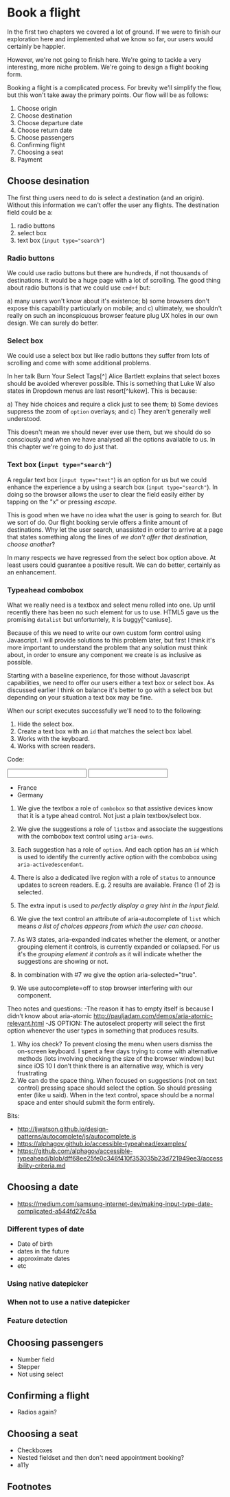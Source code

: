 # Book a flight

In the first two chapters we covered a lot of ground. If we were to finish our exploration here and implemented what we know so far, our users would certainly be happier.

However, we're not going to finish here. We're going to tackle a very interesting, more niche problem. We're going to design a flight booking form.

Booking a flight is a complicated process. For brevity we'll simplify the flow, but this won't take away the primary points. Our flow will be as follows:

1. Choose origin
2. Choose destination
3. Choose departure date
4. Choose return date
5. Choose passengers
6. Confirming flight
7. Choosing a seat
8. Payment

## Choose desination

The first thing users need to do is select a destination (and an origin). Without this information we can't offer the user any flights. The destination field could be a:

1. radio buttons
2. select box
3. text box (`input type="search"`)

### Radio buttons

We could use radio buttons but there are hundreds, if not thousands of destinations. It would be a huge page with a lot of scrolling. The good thing about radio buttons is that we could use `cmd+f` but:

a) many users won't know about it's existence; 
b) some browsers don't expose this capability particularly on mobile; and 
c) ultimately, we shouldn't really on such an inconspicuous browser feature plug UX holes in our own design. We can surely do better.

### Select box

We could use a select box but like radio buttons they suffer from lots of scrolling and come with some additional problems.

In her talk Burn Your Select Tags[^] Alice Bartlett explains that select boxes should be avoided wherever possible. This is something that Luke W also states in Dropdown menus are last resort[^lukew]. This is because:

a) They hide choices and require a click just to see them;
b) Some devices suppress the zoom of `option` overlays; and
c) They aren't generally well understood.

This doesn't mean we should never ever use them, but we should do so consciously and when we have analysed all the options available to us. In this chapter we're going to do just that.

### Text box (`input type="search"`)

A regular text box (`input type="text"`) is an option for us but we could enhance the experience a by using a search box (`input type="search"`). In doing so the browser allows the user to clear the field easily either by tapping on the "x" or pressing *escape*.

This is good when we have no idea what the user is going to search for. But we sort of do. Our flight booking servie offers a finite amount of destinations. Why let the user search, unassisted in order to arrive at a page that states something along the lines of *we don't offer that destination, choose another*?

In many respects we have regressed from the select box option above. At least users could guarantee a positive result. We can do better, certainly as an enhancement.

### Typeahead combobox

What we really need is a textbox and select menu rolled into one. Up until recently there has been no such element for us to use. HTML5 gave us the promising `datalist` but unfortuntely, it is buggy[^caniuse].

Because of this we need to write our own custom form control using Javascript. I will provide solutions to this problem later, but first I think it's more important to understand the problem that any solution must think about, in order to ensure any component we create is as inclusive as possible.

Starting with a baseline experience, for those without Javascript capabilities, we need to offer our users either a text box or select box. As discussed earlier I think on balance it's better to go with a select box but depending on your situation a text box may be fine.

When our script executes successfully we'll need to to the following:

1. Hide the select box.
2. Create a text box with an `id` that matches the select box label.
3. Works with the keyboard.
4. Works with screen readers.

Code:

<div class="typeahead-wrapper">
	<input class="typeahead-hint" readonly="true" tabindex="-1">
	<input 
		type="text"
		name="input-typeahead" 
		id="typeahead-default" 
		autocomplete="off"
		role="combobox" 
		aria-owns="typeahead-default-listbox" 
		aria-autocomplete="list"
	>
	<ul 
		class="typeahead-menu typeahead-menu--hidden" 
		id="typeahead-default-listbox" 
		role="listbox"
		>
		<li id="typeahead-default-option--0" role="option" tabindex="-1">
			France
		</li>
		<li id="typeahead-default-option--1" role="option" tabindex="-1" aria-selected="true">
			Germany
		</li>
	</ul>
	<div aria-live="polite" role="status" style="hidden stuff">
		<span></span>
	</div>
</div>

1. We give the textbox a role of `combobox` so that assistive devices know that it is a type ahead control. Not just a plain textbox/select box.

2. We give the suggestions a role of `listbox` and associate the suggestions with the combobox text control using `aria-owns`.

3. Each suggestion has a role of `option`. And each option has an `id` which is used to identify the currently active option with the combobox using `aria-activedescendant`.

4. There is also a dedicated live region with a role of `status` to announce updates to screen readers. E.g. 2 results are available. France (1 of 2) is selected.

5. The extra input is used to *perfectly display a grey hint in the input field*.

6. We give the text control an attribute of aria-autocomplete of `list` which means *a list of choices appears from which the user can choose.*

7. As W3 states, aria-expanded indicates whether the element, or another grouping element it controls, is currently expanded or collapsed. For us it's the *grouping element it controls* as it will indicate whether the suggestions are showing or not.

8. In combination with #7 we give the option aria-selected="true".

9. We use autocomplete=off to stop browser interfering with our component.

Theo notes and questions:
-The reason it has to empty itself is because I didn’t know about aria-atomic http://pauljadam.com/demos/aria-atomic-relevant.html
-JS OPTION: The autoselect property will select the first option whenever the user types in something that produces results.

1. Why ios check? To prevent closing the menu when users dismiss the on-screen keyboard. I spent a few days trying to come with alternative methods (lots involving checking the size of the browser window) but since iOS 10 I don’t think there is an alternative way, which is very frustrating
2. We can do the space thing. When focused on suggestions (not on text control) pressing space should select the option. So should pressing enter (like u said). When in the text control, space should be a normal space and enter should submit the form entirely.

Bits:
- http://ljwatson.github.io/design-patterns/autocomplete/js/autocomplete.js
- https://alphagov.github.io/accessible-typeahead/examples/
- https://github.com/alphagov/accessible-typeahead/blob/dff68ee25fe0c346f410f353035b23d721949ee3/accessibility-criteria.md

## Choosing a date

- https://medium.com/samsung-internet-dev/making-input-type-date-complicated-a544fd27c45a

### Different types of date

- Date of birth
- dates in the future
- approximate dates
- etc

### Using native datepicker

### When not to use a native datepicker

### Feature detection

## Choosing passengers

- Number field
- Stepper
- Not using select

## Confirming a flight

- Radios again?

## Choosing a seat

- Checkboxes
- Nested fieldset and then don't need appointment booking?
- a11y

## Footnotes

[^luke]:(http://www.lukew.com/ff/entry.asp?1950)
[^]:(https://www.nngroup.com/articles/drop-down-menus-use-sparingly/)
[^]:(https://www.slideshare.net/cjforms/design-patterns-in-government-2016)
[^buggy]:(http://caniuse.com/#feat=datalist)